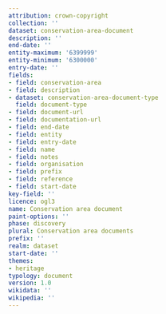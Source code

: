 ```yaml
---
attribution: crown-copyright
collection: ''
dataset: conservation-area-document
description: ''
end-date: ''
entity-maximum: '6399999'
entity-minimum: '6300000'
entry-date: ''
fields:
- field: conservation-area
- field: description
- dataset: conservation-area-document-type
  field: document-type
- field: document-url
- field: documentation-url
- field: end-date
- field: entity
- field: entry-date
- field: name
- field: notes
- field: organisation
- field: prefix
- field: reference
- field: start-date
key-field: ''
licence: ogl3
name: Conservation area document
paint-options: ''
phase: discovery
plural: Conservation area documents
prefix: ''
realm: dataset
start-date: ''
themes:
- heritage
typology: document
version: 1.0
wikidata: ''
wikipedia: ''
---
```

